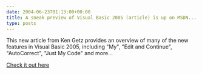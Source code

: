 ```yaml
---
date: 2004-06-23T01:13:00+00:00
title: A sneak preview of Visual Basic 2005 (article) is up on MSDN...
type: posts
---
```

This new article from Ken Getz provides an overview of many of the new features in Visual Basic 2005, including "My", "Edit and Continue", "AutoCorrect", "Just My Code" and more...

[Check it out here](http://msdn.microsoft.com/vbasic/default.aspx?pull=/library/en-us/dnvs05/html/vbnet2005_preview.asp)
